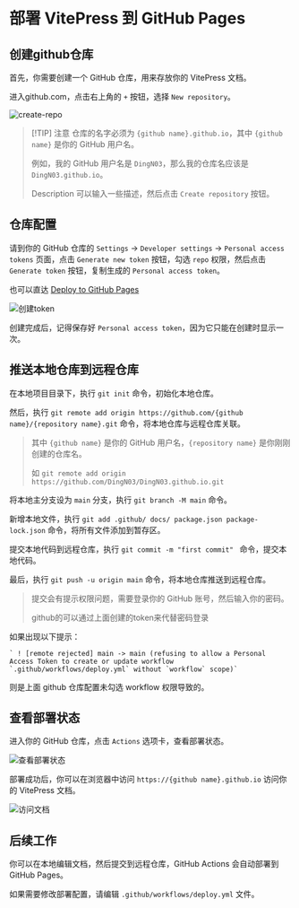 # 部署 VitePress 到 GitHub Pages

## 创建github仓库

首先，你需要创建一个 GitHub 仓库，用来存放你的 VitePress 文档。

进入github.com，点击右上角的 `+` 按钮，选择 `New repository`。

![create-repo](/vitepress-install/github-create-repository.png)

> [!TIP] 注意
> 仓库的名字必须为 `{github name}.github.io`，其中 `{github name}` 是你的 GitHub 用户名。
> 
> 例如，我的 GitHub 用户名是 `DingN03`，那么我的仓库名应该是 `DingN03.github.io`。
> 
> Description 可以输入一些描述，然后点击 `Create repository` 按钮。
> 

## 仓库配置

请到你的 GitHub 仓库的 `Settings` -> `Developer settings` -> `Personal access tokens` 页面，点击 `Generate new token` 按钮，勾选 `repo` 权限，然后点击 `Generate token` 按钮，复制生成的 `Personal access token`。

也可以直达 [Deploy to GitHub Pages](https://github.com/settings/tokens/new)

![创建token](/vitepress-install/github-create-token.png)

创建完成后，记得保存好 `Personal access token`，因为它只能在创建时显示一次。


## 推送本地仓库到远程仓库

在本地项目目录下，执行 `git init` 命令，初始化本地仓库。

然后，执行 `git remote add origin https://github.com/{github name}/{repository name}.git` 命令，将本地仓库与远程仓库关联。

> 其中 `{github name}` 是你的 GitHub 用户名，`{repository name}` 是你刚刚创建的仓库名。
>
> 如 `git remote add origin https://github.com/DingN03/DingN03.github.io.git`
>

将本地主分支设为 `main` 分支，执行 `git branch -M main` 命令。

新增本地文件，执行 `git add .github/ docs/ package.json package-lock.json` 命令，将所有文件添加到暂存区。

提交本地代码到远程仓库，执行 `git commit -m "first commit" ` 命令，提交本地代码。

最后，执行 `git push -u origin main` 命令，将本地仓库推送到远程仓库。

> 提交会有提示权限问题，需要登录你的 GitHub 账号，然后输入你的密码。
> 
> github的可以通过上面创建的token来代替密码登录
> 

如果出现以下提示：
```
` ! [remote rejected] main -> main (refusing to allow a Personal Access Token to create or update workflow `.github/workflows/deploy.yml` without `workflow` scope)`
```
则是上面 github 仓库配置未勾选 workflow 权限导致的。


## 查看部署状态

进入你的 GitHub 仓库，点击 `Actions` 选项卡，查看部署状态。

![查看部署状态](/vitepress-install/github-actions-deploy.png)

部署成功后，你可以在浏览器中访问 `https://{github name}.github.io` 访问你的 VitePress 文档。

![访问文档](/vitepress-install/vitepress-deploy-success.png)

## 后续工作

你可以在本地编辑文档，然后提交到远程仓库，GitHub Actions 会自动部署到 GitHub Pages。

如果需要修改部署配置，请编辑 `.github/workflows/deploy.yml` 文件。
